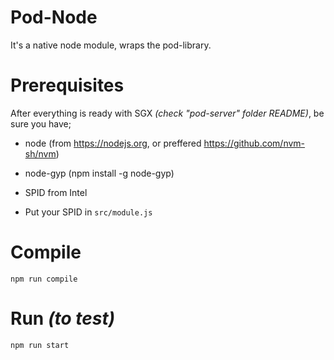 # Pod-Node

It's a native node module, wraps the pod-library.

# Prerequisites

After everything is ready with SGX _(check "pod-server" folder README)_, be sure you have;

- node (from https://nodejs.org, or preffered https://github.com/nvm-sh/nvm)
- node-gyp (npm install -g node-gyp)

- SPID from Intel
- Put your SPID in `src/module.js`

# Compile

`npm run compile`

# Run _(to test)_

`npm run start`